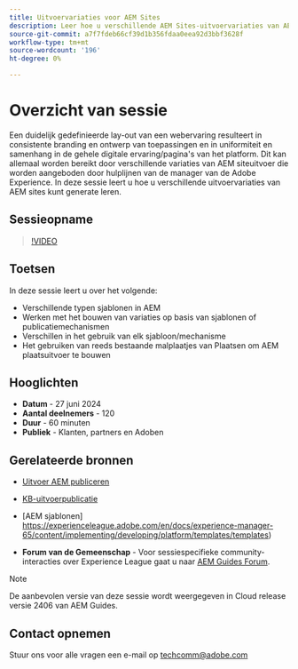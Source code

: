 ```yaml
---
title: Uitvoervariaties voor AEM Sites
description: Leer hoe u verschillende AEM Sites-uitvoervariaties van AEM Guides kunt generate gebruiken
source-git-commit: a7f7fdeb66cf39d1b356fdaa0eea92d3bbf3628f
workflow-type: tm+mt
source-wordcount: '196'
ht-degree: 0%

---
```



# Overzicht van sessie

Een duidelijk gedefinieerde lay-out van een webervaring resulteert in consistente branding en ontwerp van toepassingen en in uniformiteit en samenhang in de gehele digitale ervaring/pagina&#39;s van het platform.
Dit kan allemaal worden bereikt door verschillende variaties van AEM siteuitvoer die worden aangeboden door hulplijnen van de manager van de Adobe Experience.
In deze sessie leert u hoe u verschillende uitvoervariaties van AEM sites kunt generate leren.

## Sessieopname

>[!VIDEO](https://video.tv.adobe.com/v/3430649/)

## Toetsen

In deze sessie leert u over het volgende:

- Verschillende typen sjablonen in AEM
- Werken met het bouwen van variaties op basis van sjablonen of publicatiemechanismen
- Verschillen in het gebruik van elk sjabloon/mechanisme
- Het gebruiken van reeds bestaande malplaatjes van Plaatsen om AEM plaatsuitvoer te bouwen

## Hooglichten

- **Datum** - 27 juni 2024
- **Aantal deelnemers** - 120
- **Duur** - 60 minuten
- **Publiek** - Klanten, partners en Adoben

## Gerelateerde bronnen


- [Uitvoer AEM publiceren](https://experienceleague.adobe.com/en/docs/experience-manager-guides/using/user-guide/output-gen/output-presets-aemg/generate-output-aem-site#:~:text=To%20open%20output%20presets%20for,configurations%2C%20and%20then%20click%20Save.)

- [KB-uitvoerpublicatie](https://experienceleague.adobe.com/en/docs/experience-manager-guides/using/user-guide/output-gen/output-presets-aemg/generate-output-knowledge-base)

- [AEM sjablonen]
https://experienceleague.adobe.com/en/docs/experience-manager-65/content/implementing/developing/platform/templates/templates)

- **Forum van de Gemeenschap** - Voor sessiespecifieke community-interacties over Experience League gaat u naar [AEM Guides Forum](https://experienceleaguecommunities.adobe.com/t5/experience-manager-guides/bd-p/xml-documentation-discussions).

>[!NOTE]
>
> De aanbevolen versie van deze sessie wordt weergegeven in Cloud release versie 2406 van AEM Guides.

## Contact opnemen

Stuur ons voor alle vragen een e-mail op <techcomm@adobe.com>
